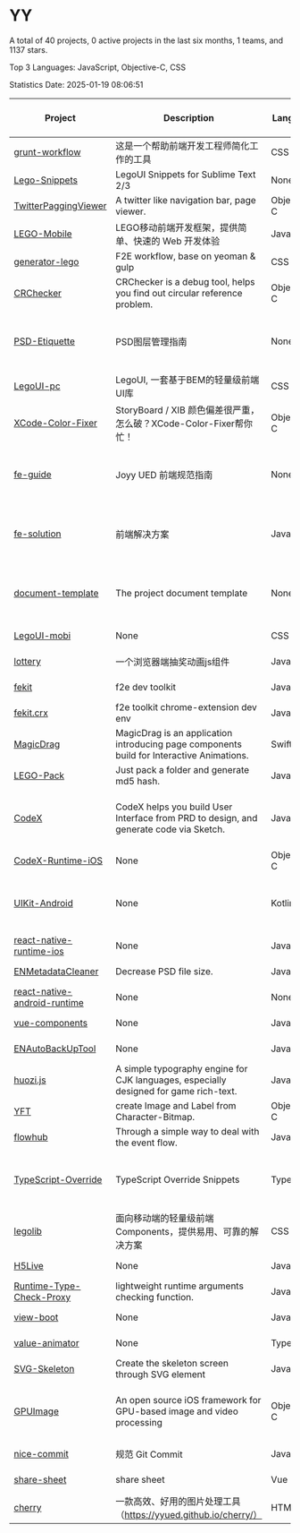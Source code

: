 # YY

A total of 40 projects, 0 active projects in the last six months, 1 teams, and 1137 stars.

Top 3 Languages: JavaScript, Objective-C, CSS

Statistics Date: 2025-01-19 08:06:51

| Project | Description | Language | Number of Stars | License | Creation Date | Last Updated Date | Last Pushed Date |
| --- | --- | --- | --- | --- | --- | --- | --- |
| [grunt-workflow](https://github.com/yyued/grunt-workflow) | 这是一个帮助前端开发工程师简化工作的工具 | CSS | 13 | - | 2014-01-02 | 2019-08-13 | 2014-12-29 |
| [Lego-Snippets](https://github.com/yyued/Lego-Snippets) | LegoUI Snippets for Sublime Text 2/3 | None | 2 | - | 2014-06-12 | 2017-07-07 | 2015-06-08 |
| [TwitterPaggingViewer](https://github.com/yyued/TwitterPaggingViewer) | A twitter like navigation bar, page viewer. | Objective-C | 356 | MIT License | 2014-06-23 | 2024-10-12 | 2014-12-30 |
| [LEGO-Mobile](https://github.com/yyued/LEGO-Mobile) | LEGO移动前端开发框架，提供简单、快速的 Web 开发体验 | JavaScript | 18 | - | 2014-06-23 | 2019-03-22 | 2014-06-23 |
| [generator-lego](https://github.com/yyued/generator-lego) | F2E workflow, base on yeoman & gulp | CSS | 22 | MIT License | 2014-07-16 | 2022-11-02 | 2016-03-23 |
| [CRChecker](https://github.com/yyued/CRChecker) | CRChecker is a debug tool, helps you find out circular reference problem. | Objective-C | 39 | MIT License | 2014-12-25 | 2019-08-13 | 2015-03-24 |
| [PSD-Etiquette](https://github.com/yyued/PSD-Etiquette) | PSD图层管理指南 | None | 2 | GNU General Public License v2.0 | 2014-12-31 | 2017-07-06 | 2014-12-31 |
| [LegoUI-pc](https://github.com/yyued/LegoUI-pc) | LegoUI, 一套基于BEM的轻量级前端UI库 | CSS | 8 | MIT License | 2015-01-06 | 2021-07-26 | 2015-12-28 |
| [XCode-Color-Fixer](https://github.com/yyued/XCode-Color-Fixer) | StoryBoard / XIB 颜色偏差很严重，怎么破？XCode-Color-Fixer帮你忙！ | Objective-C | 125 | MIT License | 2015-03-24 | 2022-06-17 | 2015-03-24 |
| [fe-guide](https://github.com/yyued/fe-guide) | Joyy UED 前端规范指南 | None | 91 | GNU General Public License v2.0 | 2015-04-27 | 2024-11-01 | 2021-09-18 |
| [fe-solution](https://github.com/yyued/fe-solution) | 前端解决方案 | JavaScript | 2 | GNU General Public License v2.0 | 2015-04-27 | 2017-07-06 | 2015-04-28 |
| [document-template](https://github.com/yyued/document-template) | The project document template | None | 1 | GNU General Public License v2.0 | 2015-05-08 | 2017-07-07 | 2015-05-08 |
| [LegoUI-mobi](https://github.com/yyued/LegoUI-mobi) | None | CSS | 6 | - | 2015-05-19 | 2018-06-03 | 2015-06-08 |
| [lottery](https://github.com/yyued/lottery) | 一个浏览器端抽奖动画js组件 | JavaScript | 13 | - | 2015-05-20 | 2024-11-14 | 2015-06-30 |
| [fekit](https://github.com/yyued/fekit) | f2e dev toolkit | JavaScript | 1 | - | 2015-06-10 | 2017-07-07 | 2015-07-02 |
| [fekit.crx](https://github.com/yyued/fekit.crx) | f2e toolkit chrome-extension dev env | JavaScript | 4 | - | 2015-08-11 | 2017-07-06 | 2015-10-25 |
| [MagicDrag](https://github.com/yyued/MagicDrag) | MagicDrag is an application introducing page components build for Interactive Animations. | Swift | 45 | MIT License | 2016-01-27 | 2022-03-26 | 2016-02-03 |
| [LEGO-Pack](https://github.com/yyued/LEGO-Pack) | Just pack a folder and generate md5 hash. | JavaScript | 1 | - | 2016-08-16 | 2020-12-31 | 2017-04-01 |
| [CodeX](https://github.com/yyued/CodeX) | CodeX helps you build User Interface from PRD to design, and generate code via Sketch. | JavaScript | 1 | GNU General Public License v3.0 | 2016-12-08 | 2023-01-28 | 2017-01-06 |
| [CodeX-Runtime-iOS](https://github.com/yyued/CodeX-Runtime-iOS) | None | Objective-C | 0 | MIT License | 2016-12-30 | 2023-01-28 | 2016-12-30 |
| [UIKit-Android](https://github.com/yyued/UIKit-Android) | None | Kotlin | 6 | GNU General Public License v3.0 | 2016-12-30 | 2024-07-10 | 2017-03-10 |
| [react-native-runtime-ios](https://github.com/yyued/react-native-runtime-ios) | None | JavaScript | 0 | - | 2017-05-26 | 2017-05-26 | 2017-06-14 |
| [ENMetadataCleaner](https://github.com/yyued/ENMetadataCleaner) | Decrease PSD file size. | JavaScript | 11 | - | 2017-05-27 | 2021-03-08 | 2017-06-05 |
| [react-native-android-runtime](https://github.com/yyued/react-native-android-runtime) | None | None | 0 | - | 2017-06-08 | 2017-06-08 | 2017-06-14 |
| [vue-components](https://github.com/yyued/vue-components) | None | JavaScript | 0 | - | 2017-07-10 | 2017-07-10 | 2017-09-18 |
| [ENAutoBackUpTool](https://github.com/yyued/ENAutoBackUpTool) | None | JavaScript | 6 | - | 2017-07-27 | 2019-09-12 | 2017-07-27 |
| [huozi.js](https://github.com/yyued/huozi.js) | A simple typography engine for CJK languages, especially designed for game rich-text. | JavaScript | 0 | Other | 2017-08-17 | 2017-08-17 | 2017-08-17 |
| [YFT](https://github.com/yyued/YFT) | create Image and Label from Character-Bitmap. | Objective-C | 3 | MIT License | 2017-08-28 | 2019-04-30 | 2017-08-30 |
| [flowhub](https://github.com/yyued/flowhub) | Through a simple way to deal with the event flow. | JavaScript | 110 | MIT License | 2017-09-06 | 2024-10-14 | 2023-01-06 |
| [TypeScript-Override](https://github.com/yyued/TypeScript-Override) | TypeScript Override Snippets | TypeScript | 0 | GNU General Public License v3.0 | 2017-09-15 | 2017-09-15 | 2017-09-18 |
| [legolib](https://github.com/yyued/legolib) | 面向移动端的轻量级前端 Components，提供易用、可靠的解决方案 | CSS | 20 | MIT License | 2017-10-09 | 2021-07-28 | 2018-05-07 |
| [H5Live](https://github.com/yyued/H5Live) | None | JavaScript | 15 | MIT License | 2017-10-19 | 2024-07-12 | 2017-11-04 |
| [Runtime-Type-Check-Proxy](https://github.com/yyued/Runtime-Type-Check-Proxy) | lightweight runtime arguments checking function. | JavaScript | 0 | MIT License | 2017-11-23 | 2017-11-24 | 2017-11-24 |
| [view-boot](https://github.com/yyued/view-boot) | None | JavaScript | 0 | MIT License | 2017-12-27 | 2018-01-11 | 2018-02-06 |
| [value-animator](https://github.com/yyued/value-animator) | None | TypeScript | 3 | - | 2018-01-11 | 2024-02-20 | 2019-10-16 |
| [SVG-Skeleton](https://github.com/yyued/SVG-Skeleton) | Create the skeleton screen through SVG element | JavaScript | 167 | MIT License | 2018-01-16 | 2024-09-01 | 2018-01-31 |
| [GPUImage](https://github.com/yyued/GPUImage) | An open source iOS framework for GPU-based image and video processing | Objective-C | 1 | BSD 3-Clause "New" or "Revised" License | 2018-04-27 | 2018-12-02 | 2018-04-28 |
| [nice-commit](https://github.com/yyued/nice-commit) | 规范 Git Commit | JavaScript | 6 | - | 2019-05-08 | 2021-06-15 | 2019-08-13 |
| [share-sheet](https://github.com/yyued/share-sheet) | share sheet | Vue | 5 | MIT License | 2020-09-27 | 2022-12-04 | 2020-09-28 |
| [cherry](https://github.com/yyued/cherry) | 一款高效、好用的图片处理工具（https://yyued.github.io/cherry/） | HTML | 34 | - | 2020-11-18 | 2024-07-19 | 2021-02-23 |
